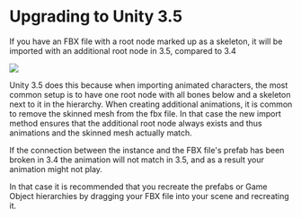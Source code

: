 Upgrading to Unity 3.5
=======================


If you have an FBX file with a root node marked up as a skeleton, it will be imported with an additional root node in 3.5, compared to 3.4 


![](../uploads/Main/upgrade35hierarchy.png) 

Unity 3.5 does this because when importing animated characters, the most common setup is to have one root node with all bones below and a skeleton next to it in the hierarchy. 
When creating additional animations, it is common to remove the skinned mesh from the fbx file. In that case the new import method ensures that the additional root node always exists and thus animations and the skinned mesh actually match. 

If the connection between the instance and the FBX file's prefab has been broken in 3.4 the animation will not match in 3.5, and as a result your animation might not play.

In that case it is recommended that you recreate the prefabs or Game Object hierarchies by dragging your FBX file into your scene and recreating it.
